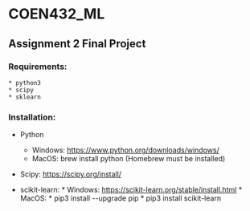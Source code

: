 # COEN432_ML

## Assignment 2 Final Project

### Requirements: 
    * python3 
    * scipy 
    * sklearn

### Installation: 
  * Python
    * Windows: https://www.python.org/downloads/windows/
    * MacOS: brew install python (Homebrew must be installed)

  * Scipy: https://scipy.org/install/

  * scikit-learn: 
        * Windows: https://scikit-learn.org/stable/install.html
        * MacOS: 
            * pip3 install --upgrade pip
            * pip3 install scikit-learn

